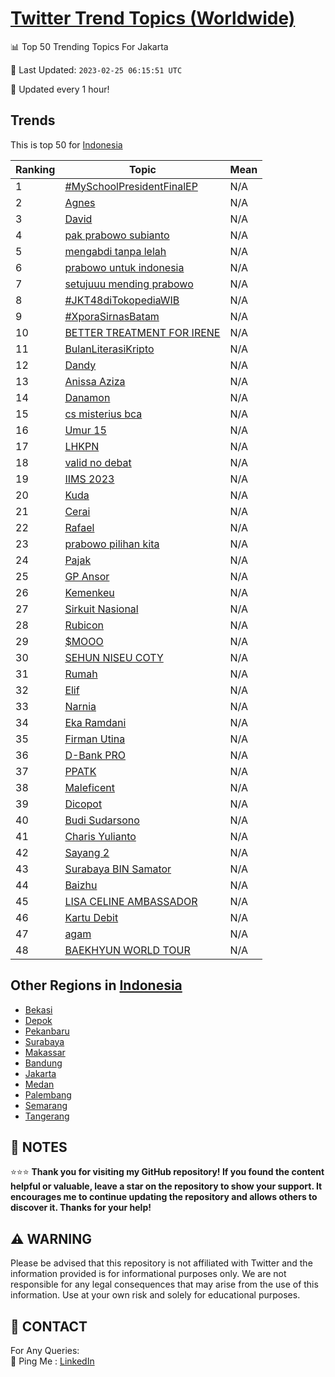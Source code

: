 [Twitter Trend Topics (Worldwide)](https://github.com/ErcinDedeoglu/Twitter-Trend-Topics)
==========


📊 Top 50 Trending Topics For Jakarta

📆 Last Updated: `2023-02-25 06:15:51 UTC`

🔧 Updated every 1 hour!


## Trends

This is top 50 for [Indonesia](</Indonesia>)

| Ranking | Topic | Mean |
| ------- | ------------ | ------------ |
| 1 | [#MySchoolPresidentFinalEP](http://twitter.com/search?q=%23MySchoolPresidentFinalEP) | N/A |
| 2 | [Agnes](http://twitter.com/search?q=Agnes) | N/A |
| 3 | [David](http://twitter.com/search?q=David) | N/A |
| 4 | [pak prabowo subianto](http://twitter.com/search?q=pak+prabowo+subianto) | N/A |
| 5 | [mengabdi tanpa lelah](http://twitter.com/search?q=mengabdi+tanpa+lelah) | N/A |
| 6 | [prabowo untuk indonesia](http://twitter.com/search?q=prabowo+untuk+indonesia) | N/A |
| 7 | [setujuuu mending prabowo](http://twitter.com/search?q=setujuuu+mending+prabowo) | N/A |
| 8 | [#JKT48diTokopediaWIB](http://twitter.com/search?q=%23JKT48diTokopediaWIB) | N/A |
| 9 | [#XporaSirnasBatam](http://twitter.com/search?q=%23XporaSirnasBatam) | N/A |
| 10 | [BETTER TREATMENT FOR IRENE](http://twitter.com/search?q=BETTER+TREATMENT+FOR+IRENE) | N/A |
| 11 | [BulanLiterasiKripto](http://twitter.com/search?q=BulanLiterasiKripto) | N/A |
| 12 | [Dandy](http://twitter.com/search?q=Dandy) | N/A |
| 13 | [Anissa Aziza](http://twitter.com/search?q=Anissa+Aziza) | N/A |
| 14 | [Danamon](http://twitter.com/search?q=Danamon) | N/A |
| 15 | [cs misterius bca](http://twitter.com/search?q=cs+misterius+bca) | N/A |
| 16 | [Umur 15](http://twitter.com/search?q=Umur+15) | N/A |
| 17 | [LHKPN](http://twitter.com/search?q=LHKPN) | N/A |
| 18 | [valid no debat](http://twitter.com/search?q=valid+no+debat) | N/A |
| 19 | [IIMS 2023](http://twitter.com/search?q=IIMS+2023) | N/A |
| 20 | [Kuda](http://twitter.com/search?q=Kuda) | N/A |
| 21 | [Cerai](http://twitter.com/search?q=Cerai) | N/A |
| 22 | [Rafael](http://twitter.com/search?q=Rafael) | N/A |
| 23 | [prabowo pilihan kita](http://twitter.com/search?q=prabowo+pilihan+kita) | N/A |
| 24 | [Pajak](http://twitter.com/search?q=Pajak) | N/A |
| 25 | [GP Ansor](http://twitter.com/search?q=GP+Ansor) | N/A |
| 26 | [Kemenkeu](http://twitter.com/search?q=Kemenkeu) | N/A |
| 27 | [Sirkuit Nasional](http://twitter.com/search?q=Sirkuit+Nasional) | N/A |
| 28 | [Rubicon](http://twitter.com/search?q=Rubicon) | N/A |
| 29 | [$MOOO](http://twitter.com/search?q=%24MOOO) | N/A |
| 30 | [SEHUN NISEU COTY](http://twitter.com/search?q=SEHUN+NISEU+COTY) | N/A |
| 31 | [Rumah](http://twitter.com/search?q=Rumah) | N/A |
| 32 | [Elif](http://twitter.com/search?q=Elif) | N/A |
| 33 | [Narnia](http://twitter.com/search?q=Narnia) | N/A |
| 34 | [Eka Ramdani](http://twitter.com/search?q=Eka+Ramdani) | N/A |
| 35 | [Firman Utina](http://twitter.com/search?q=Firman+Utina) | N/A |
| 36 | [D-Bank PRO](http://twitter.com/search?q=D-Bank+PRO) | N/A |
| 37 | [PPATK](http://twitter.com/search?q=PPATK) | N/A |
| 38 | [Maleficent](http://twitter.com/search?q=Maleficent) | N/A |
| 39 | [Dicopot](http://twitter.com/search?q=Dicopot) | N/A |
| 40 | [Budi Sudarsono](http://twitter.com/search?q=Budi+Sudarsono) | N/A |
| 41 | [Charis Yulianto](http://twitter.com/search?q=Charis+Yulianto) | N/A |
| 42 | [Sayang 2](http://twitter.com/search?q=Sayang+2) | N/A |
| 43 | [Surabaya BIN Samator](http://twitter.com/search?q=Surabaya+BIN+Samator) | N/A |
| 44 | [Baizhu](http://twitter.com/search?q=Baizhu) | N/A |
| 45 | [LISA CELINE AMBASSADOR](http://twitter.com/search?q=LISA+CELINE+AMBASSADOR) | N/A |
| 46 | [Kartu Debit](http://twitter.com/search?q=Kartu+Debit) | N/A |
| 47 | [agam](http://twitter.com/search?q=agam) | N/A |
| 48 | [BAEKHYUN WORLD TOUR](http://twitter.com/search?q=BAEKHYUN+WORLD+TOUR) | N/A |



## Other Regions in [Indonesia](</Indonesia>)

* [Bekasi](</Indonesia/Bekasi.md>)
* [Depok](</Indonesia/Depok.md>)
* [Pekanbaru](</Indonesia/Pekanbaru.md>)
* [Surabaya](</Indonesia/Surabaya.md>)
* [Makassar](</Indonesia/Makassar.md>)
* [Bandung](</Indonesia/Bandung.md>)
* [Jakarta](</Indonesia/Jakarta.md>)
* [Medan](</Indonesia/Medan.md>)
* [Palembang](</Indonesia/Palembang.md>)
* [Semarang](</Indonesia/Semarang.md>)
* [Tangerang](</Indonesia/Tangerang.md>)



## 📝 NOTES

⭐⭐⭐ **Thank you for visiting my GitHub repository! If you found the content helpful or valuable, leave a star on the repository to show your support. It encourages me to continue updating the repository and allows others to discover it. Thanks for your help!**


## ⚠️ WARNING

Please be advised that this repository is not affiliated with Twitter and the information provided is for informational purposes only. We are not responsible for any legal consequences that may arise from the use of this information. Use at your own risk and solely for educational purposes.


## 📨 CONTACT

 For Any Queries:  
            🏓 Ping Me : [LinkedIn](https://www.linkedin.com/in/ercindedeoglu/)
